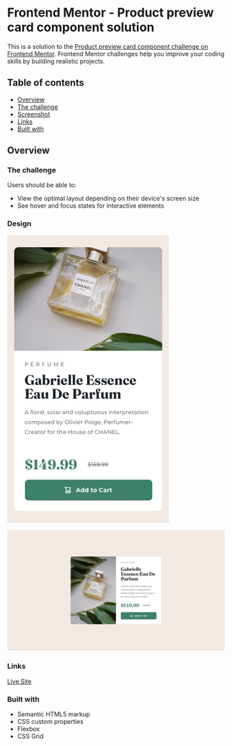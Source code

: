 # Frontend Mentor - Product preview card component solution

This is a solution to the [Product preview card component challenge on Frontend Mentor](https://www.frontendmentor.io/challenges/product-preview-card-component-GO7UmttRfa). Frontend Mentor challenges help you improve your coding skills by building realistic projects. 

## Table of contents

- [Overview](#overview)
- [The challenge](#the-challenge)
- [Screenshot](#screenshot)
- [Links](#links)
- [Built with](#built-with)
 

## Overview

### The challenge

Users should be able to:

- View the optimal layout depending on their device's screen size
- See hover and focus states for interactive elements

### Design

 ![Mobile Design](mobile-design.jpg)

 ![Desktop Design](desktop-design.jpg)



### Links

 [Live Site](https://jaycodes466.github.io/product-card-challenge/)


### Built with

- Semantic HTML5 markup
- CSS custom properties
- Flexbox
- CSS Grid



